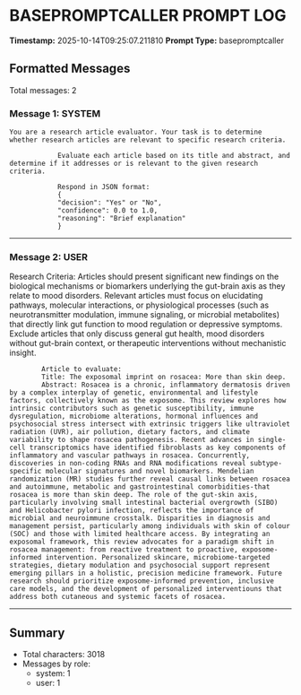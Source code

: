 # BASEPROMPTCALLER PROMPT LOG
**Timestamp:** 2025-10-14T09:25:07.211810
**Prompt Type:** basepromptcaller

## Formatted Messages
Total messages: 2

### Message 1: SYSTEM

```
You are a research article evaluator. Your task is to determine whether research articles are relevant to specific research criteria.

            Evaluate each article based on its title and abstract, and determine if it addresses or is relevant to the given research criteria.

            Respond in JSON format:
            {
            "decision": "Yes" or "No",
            "confidence": 0.0 to 1.0,
            "reasoning": "Brief explanation"
            }
```

---

### Message 2: USER

Research Criteria: Articles should present significant new findings on the biological mechanisms or biomarkers underlying the gut-brain axis as they relate to mood disorders. Relevant articles must focus on elucidating pathways, molecular interactions, or physiological processes (such as neurotransmitter modulation, immune signaling, or microbial metabolites) that directly link gut function to mood regulation or depressive symptoms. Exclude articles that only discuss general gut health, mood disorders without gut-brain context, or therapeutic interventions without mechanistic insight.

            Article to evaluate:
            Title: The exposomal imprint on rosacea: More than skin deep.
            Abstract: Rosacea is a chronic, inflammatory dermatosis driven by a complex interplay of genetic, environmental and lifestyle factors, collectively known as the exposome. This review explores how intrinsic contributors such as genetic susceptibility, immune dysregulation, microbiome alterations, hormonal influences and psychosocial stress intersect with extrinsic triggers like ultraviolet radiation (UVR), air pollution, dietary factors, and climate variability to shape rosacea pathogenesis. Recent advances in single-cell transcriptomics have identified fibroblasts as key components of inflammatory and vascular pathways in rosacea. Concurrently, discoveries in non-coding RNAs and RNA modifications reveal subtype-specific molecular signatures and novel biomarkers. Mendelian randomization (MR) studies further reveal causal links between rosacea and autoimmune, metabolic and gastrointestinal comorbidities-that rosacea is more than skin deep. The role of the gut-skin axis, particularly involving small intestinal bacterial overgrowth (SIBO) and Helicobacter pylori infection, reflects the importance of microbial and neuroimmune crosstalk. Disparities in diagnosis and management persist, particularly among individuals with skin of colour (SOC) and those with limited healthcare access. By integrating an exposomal framework, this review advocates for a paradigm shift in rosacea management: from reactive treatment to proactive, exposome-informed intervention. Personalized skincare, microbiome-targeted strategies, dietary modulation and psychosocial support represent emerging pillars in a holistic, precision medicine framework. Future research should prioritize exposome-informed prevention, inclusive care models, and the development of personalized interventiouns that address both cutaneous and systemic facets of rosacea.

---

## Summary
- Total characters: 3018
- Messages by role:
  - system: 1
  - user: 1